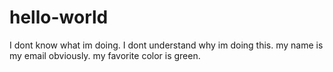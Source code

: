 # hello-world
I dont know what im doing.
I dont understand why im doing this.
my name is my email obviously.
my favorite color is green.
